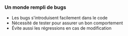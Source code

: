 ### Un monde rempli de bugs

* Les bugs s'introduisent facilement dans le code
* Nécessité de tester pour assurer un bon comportement
* Évite aussi les régressions en cas de modification
